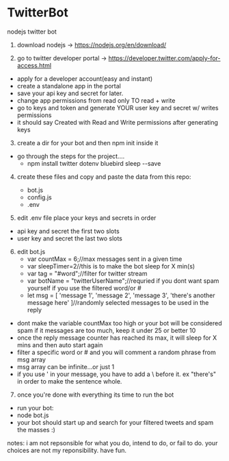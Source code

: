 # TwitterBot
nodejs twitter bot

1. download nodejs -> https://nodejs.org/en/download/

2. go to twitter developer portal -> https://developer.twitter.com/apply-for-access.html
- apply for a developer account(easy and instant)
- create a standalone app in the portal
- save your api key and secret for later.
- change app permissions from read only TO read + write
- go to keys and token and generate YOUR user key and secret w/ writes permissions
- it should say Created with Read and Write permissions after generating keys

3. create a dir for your bot and then npm init inside it
- go through the steps for the project....
    - npm install twitter dotenv bluebird sleep --save

4. create these files and copy and paste the data from this repo:
    - bot.js
    - config.js
    - .env

5. edit .env file place your keys and secrets in order
- api key and secret the first two slots
- user key and secret the last two slots

6. edit bot.js
    - var countMax = 6;//max messages sent in a given time
    - var sleepTimer=2//this is to make the bot sleep for X min(s)
    - var tag = "#word";//filter for twitter stream
    - var botName = "twitterUserName";//requried if you dont want spam yourself if you use the filtered word/or #
    - let msg = 
    [
    'message 1',
    'message 2',
    'message 3',
    'there\'s another message here'
    ]//randomly selected messages to be used in the reply

- dont make the variable countMax too high or your bot will be considered spam if it messages are too much, keep it under 25 or better 10
-  once the reply message counter has reached its max, it will sleep for X mins and then auto  start again
-  filter a specific word or # and you will comment a random phrase from msg array
-  msg array can be infinite...or just 1
-  if you use ' in your message, you have to add a \ before it. ex "there\'s" in order to make the sentence whole.

7. once you're done with everything its time to run the bot
- run your bot:
- node bot.js
- your bot should start up and search for your filtered tweets and spam the masses :)

notes:
i am not repsonsible for what you do, intend to do, or fail to do. your choices are not my reponsibility.
have fun.
